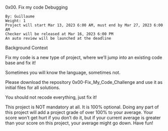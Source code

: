 0x00. Fix my code
Debugging

    By: Guillaume
    Weight: 1
    Project will start Mar 13, 2023 6:00 AM, must end by Mar 27, 2023 6:00 AM
    Checker will be released at Mar 16, 2023 6:00 PM
    An auto review will be launched at the deadline

Background Context

Fix my code is a new type of project, where we’ll jump into an existing code base and fix it!

Sometimes you will know the language, sometimes not.

Please download the repository 0x00-Fix_My_Code_Challenge and use it as initial files for all solutions.

You should not recode everything, just fix it!

This project is NOT mandatory at all. It is 100% optional. Doing any part of this project will add a project grade of over 100% to your average. Your score won’t get hurt if you don’t do it, but if your current average is greater than your score on this project, your average might go down. Have fun!